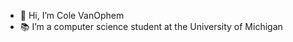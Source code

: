 - 👋 Hi, I’m Cole VanOphem
- 📚 I’m a computer science student at the University of Michigan

<!---
ColeVanOphem/ColeVanOphem is a ✨ special ✨ repository because its `README.md` (this file) appears on your GitHub profile.
You can click the Preview link to take a look at your changes.
--->
